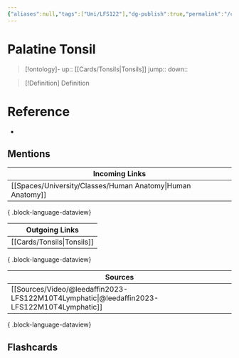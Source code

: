 ```yaml
---
{"aliases":null,"tags":["Uni/LFS122"],"dg-publish":true,"permalink":"/cards/palatine-tonsil/","dgPassFrontmatter":true}
---
```


# Palatine Tonsil

> [!ontology]-
> up:: [[Cards/Tonsils\|Tonsils]]
> jump:: 
> down:: 

> [!Definition] Definition

# Reference

- 

## Mentions

| Incoming Links                                                |
| ------------------------------------------------------------- |
| [[Spaces/University/Classes/Human Anatomy\|Human Anatomy]] |

{ .block-language-dataview}

| Outgoing Links                |
| ----------------------------- |
| [[Cards/Tonsils\|Tonsils]] |

{ .block-language-dataview}

| Sources                                                                                       |
| --------------------------------------------------------------------------------------------- |
| [[Sources/Video/@leedaffin2023-LFS122M10T4Lymphatic\|@leedaffin2023-LFS122M10T4Lymphatic]] |

{ .block-language-dataview}

## Flashcards
